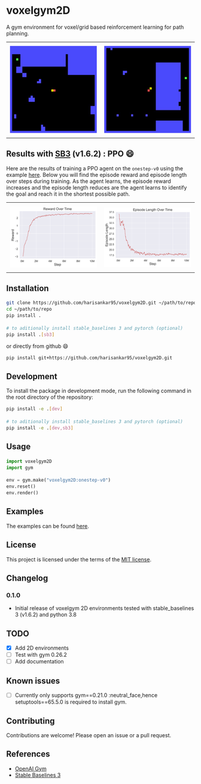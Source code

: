 # voxelgym2D
A gym environment for voxel/grid based reinforcement learning for path planning.

<div id="solution-table">
    <table>
	    <tr>
    	    <td style="padding:10px">
        	    <img src="resources/solution_1.gif" width="400"/>
      	    </td>
            <td style="padding:10px">
            	<img src="resources/solution_2.gif" width="400"/>
            </td>
        </tr>
    </table>
</div>

## Results with [SB3](https://github.com/DLR-RM/stable-baselines3) (v1.6.2) : PPO :smile:
Here are the results of training a PPO agent on the `onestep-v0` using the example [here](examples/train_ppo.py). Below you will find the episode reward and episode length over steps during training. As the agent learns, the episode reward increases and the episode length reduces are the agent learns to identify the goal and reach it in the shortest possible path.

<div id="solution-table">
    <table>
	    <tr>
    	    <td style="padding:10px">
        	    <img src="resources/ep_reward.png" width="400"/>
      	    </td>
            <td style="padding:10px">
            	<img src="resources/ep_length.png" width="400"/>
            </td>
        </tr>
    </table>
</div>


## Installation
```bash
git clone https://github.com/harisankar95/voxelgym2D.git ~/path/to/repo
cd ~/path/to/repo
pip install .

# to aditionally install stable_baselines 3 and pytorch (optional)
pip install .[sb3]
```

or directly from github :smile:

```bash
pip install git+https://github.com/harisankar95/voxelgym2D.git
```

## Development
To install the package in development mode, run the following command in the root directory of the repository:
```bash
pip install -e .[dev]

# to aditionally install stable_baselines 3 and pytorch (optional)
pip install -e .[dev,sb3]
```

## Usage
```python
import voxelgym2D
import gym

env = gym.make("voxelgym2D:onestep-v0")
env.reset()
env.render()
```

## Examples
The examples can be found [here](examples).

## License
This project is licensed under the terms of the [MIT license](LICENSE).

## Changelog
### 0.1.0
- Initial release of voxelgym 2D environments tested with stable_baselines 3 (v1.6.2) and python 3.8

## TODO
- [x] Add 2D environments
- [ ] Test with gym 0.26.2
- [ ] Add documentation

## Known issues
- [ ] Currently only supports gym==0.21.0 :neutral_face,hence setuptools==65.5.0 is required to install gym.

## Contributing
Contributions are welcome! Please open an issue or a pull request.

## References
- [OpenAI Gym](https://arxiv.org/abs/1606.01540)
- [Stable Baselines 3](http://jmlr.org/papers/v22/20-1364.html)
